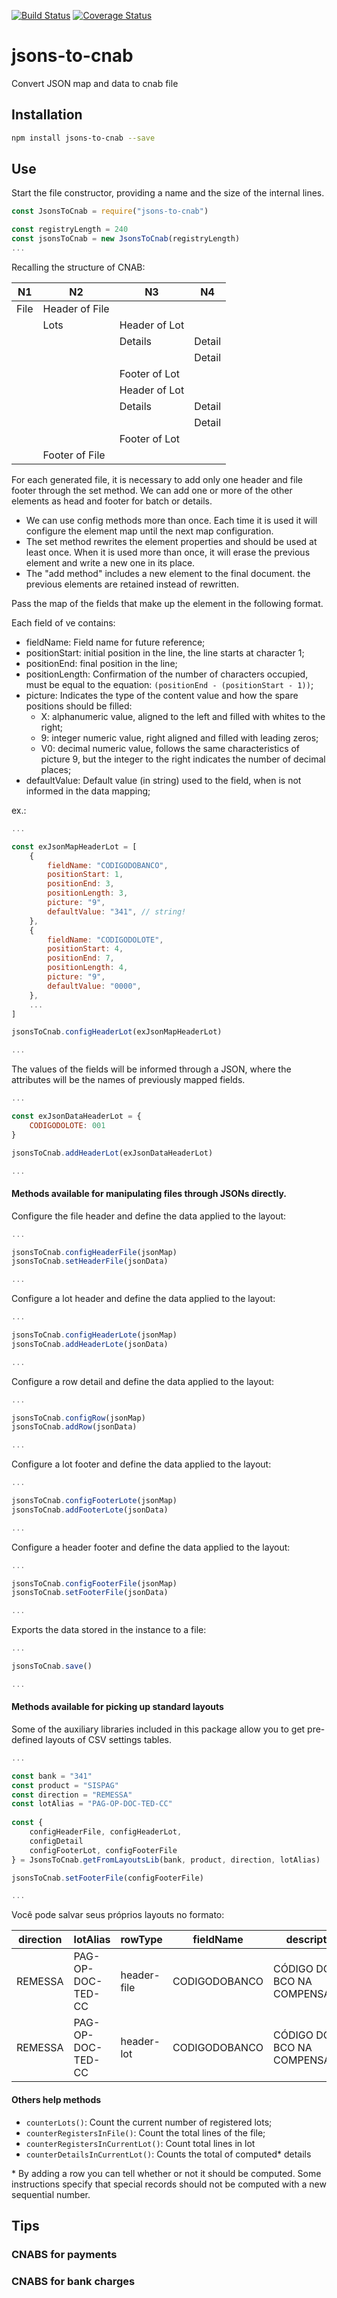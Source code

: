 [![Build Status](https://travis-ci.org/jessicamrbr/jsons-to-cnab.svg?branch=master)](https://travis-ci.org/jessicamrbr/jsons-to-cnab)
[![Coverage Status](https://coveralls.io/repos/github/jessicamrbr/jsons-to-cnab/badge.svg)](https://coveralls.io/github/jessicamrbr/jsons-to-cnab)

# jsons-to-cnab
Convert JSON map and data to cnab file 

## Installation

```sh
npm install jsons-to-cnab --save
```

## Use

Start the file constructor, providing a name and the size of the internal lines.

``` JavaScript
const JsonsToCnab = require("jsons-to-cnab")

const registryLength = 240
const jsonsToCnab = new JsonsToCnab(registryLength)
...
```

Recalling the structure of CNAB:

| N1      | N2             | N3             | N4      |
| ------- | -------------- | -------------- | ------- |
| File    | Header of File |                |         |
|         | Lots           | Header of Lot  |         |
|         |                | Details        | Detail  |
|         |                |                | Detail  |
|         |                | Footer of Lot  |         |
|         |                | Header of Lot  |         |
|         |                | Details        | Detail  |
|         |                |                | Detail  |
|         |                | Footer of Lot  |         |
|         | Footer of File |                |         |

For each generated file, it is necessary to add only one header and file footer through the set method. We can add one or more of the other elements as head and footer for batch or details.

- We can use config methods more than once. Each time it is used it will configure the element map until the next map configuration.
- The set method rewrites the element properties and should be used at least once. When it is used more than once, it will erase the previous element and write a new one in its place.
- The "add method" includes a new element to the final document. the previous elements are retained instead of rewritten.

Pass the map of the fields that make up the element in the following format.

Each field of ve contains:
- fieldName: Field name for future reference;
- positionStart: initial position in the line, the line starts at character 1;
- positionEnd: final position in the line;
- positionLength: Confirmation of the number of characters occupied, must be equal to the equation: ```(positionEnd - (positionStart - 1))```;
- picture: Indicates the type of the content value and how the spare positions should be filled:
  - X: alphanumeric value, aligned to the left and filled with whites to the right;
  - 9: integer numeric value, right aligned and filled with leading zeros;
  - V0: decimal numeric value, follows the same characteristics of picture 9, but the integer to the right indicates the number of decimal places;
- defaultValue: Default value (in string) used to the field, when is not informed in the data mapping;

ex.:

``` JavaScript
...

const exJsonMapHeaderLot = [
    {
        fieldName: "CODIGODOBANCO", 
        positionStart: 1,
        positionEnd: 3,
        positionLength: 3,
        picture: "9",
        defaultValue: "341", // string!
    },
    {
        fieldName: "CODIGODOLOTE", 
        positionStart: 4,
        positionEnd: 7,
        positionLength: 4,
        picture: "9",
        defaultValue: "0000",
    },
    ...
]

jsonsToCnab.configHeaderLot(exJsonMapHeaderLot)

...
```

The values of the fields will be informed through a JSON, where the attributes will be the names of previously mapped fields.

``` JavaScript
...

const exJsonDataHeaderLot = {
    CODIGODOLOTE: 001
}

jsonsToCnab.addHeaderLot(exJsonDataHeaderLot)

...
```

#### Methods available for manipulating files through JSONs directly.

Configure the file header and define the data applied to the layout:

``` JavaScript
...

jsonsToCnab.configHeaderFile(jsonMap)
jsonsToCnab.setHeaderFile(jsonData)

...
```

Configure a lot header and define the data applied to the layout:

``` JavaScript
...

jsonsToCnab.configHeaderLote(jsonMap)
jsonsToCnab.addHeaderLote(jsonData)

...
```

Configure a row detail and define the data applied to the layout:

``` JavaScript
...

jsonsToCnab.configRow(jsonMap)
jsonsToCnab.addRow(jsonData)

...
```

Configure a lot footer and define the data applied to the layout:

``` JavaScript
...

jsonsToCnab.configFooterLote(jsonMap)
jsonsToCnab.addFooterLote(jsonData)

...
```

Configure a header footer and define the data applied to the layout:

``` JavaScript
...

jsonsToCnab.configFooterFile(jsonMap)
jsonsToCnab.setFooterFile(jsonData)

...
```

Exports the data stored in the instance to a file:

``` JavaScript
...

jsonsToCnab.save()

...
```

#### Methods available for picking up standard layouts

Some of the auxiliary libraries included in this package allow you to get pre-defined layouts of CSV settings tables.


``` JavaScript
...

const bank = "341"
const product = "SISPAG"
const direction = "REMESSA" 
const lotAlias = "PAG-OP-DOC-TED-CC"
        
const {
    configHeaderFile, configHeaderLot, 
    configDetail
    configFooterLot, configFooterFile
} = JsonsToCnab.getFromLayoutsLib(bank, product, direction, lotAlias)

jsonsToCnab.setFooterFile(configFooterFile)

...
```


Você pode salvar seus próprios layouts no formato:

| direction | lotAlias          | rowType       | fieldName     | descripton                   | positionStart  | positionEnd  | positionLength  | picture | defaultValue  |  
| --------- | ----------------- | ------------- | ------------- | ---------------------------- | -------------- | ------------ | --------------- | ------- | ------------- |
| REMESSA   | PAG-OP-DOC-TED-CC | header-file   | CODIGODOBANCO | CÓDIGO DO BCO NA COMPENSAÇÃO | 1              | 3            | 3               | 9       | 341           |
| REMESSA   | PAG-OP-DOC-TED-CC | header-lot    | CODIGODOBANCO | CÓDIGO DO BCO NA COMPENSAÇÃO | 1              | 3            | 3               | 9       | 341           |

#### Others help methods

- ```counterLots()```: Count the current number of registered lots;
- ```counterRegistersInFile()```: Count the total lines of the file;
- ```counterRegistersInCurrentLot()```: Count total lines in lot
- ```counterDetailsInCurrentLot()```: Counts the total of computed* details

\* By adding a row you can tell whether or not it should be computed. Some instructions specify that special records should not be computed with a new sequential number.

## Tips

### CNABS for payments


### CNABS for bank charges

